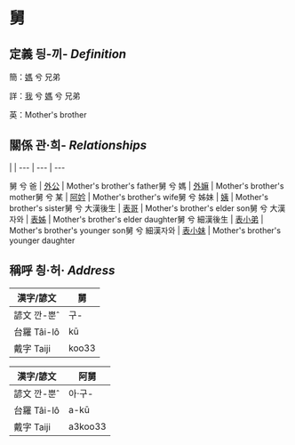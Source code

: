 # 舅
## 定義 딍-끼- _Definition_
簡：[媽](member3.md) 兮 兄弟

詳：[我](member1.md) 兮 [媽](member3.md) 兮 兄弟

英：Mother's brother

## 關係 관·희- _Relationships_

 | | 
--- | --- | --- 


舅 兮 爸 | [外公](member13.md) | Mother's brother's father舅 兮 媽 | [外嫲](member14.md) | Mother's brother's mother舅 兮 某 | [阿妗](member51.md) | Mother's brother's wife舅 兮 姊妹 | [姨](member15.md) | Mother's brother's sister舅 兮 大漢後生 | [表哥](member47.md) | Mother's brother's elder son舅 兮 大漢자와 | [表姊](member48.md) | Mother's brother's elder daughter舅 兮 細漢後生 | [表小弟](member49.md) | Mother's brother's younger son舅 兮 細漢자와 | [表小妹](member50.md) | Mother's brother's younger daughter

## 稱呼 칑·허· _Address_

漢字/諺文 | 舅
--- | ---
諺文 깐-뿐ˆ | 구-
台羅 Tâi-lô | kū
戴字 Taiji | koo33


漢字/諺文 | 阿舅
--- | ---
諺文 깐-뿐ˆ | 아·구-
台羅 Tâi-lô | a-kū
戴字 Taiji | a3koo33


